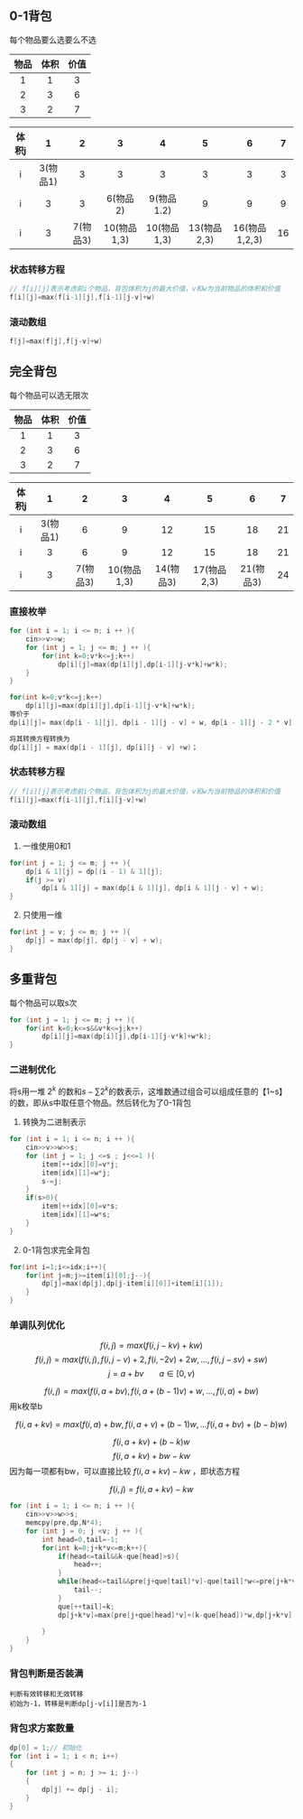 
## 0-1背包

每个物品要么选要么不选

|物品|体积|价值|
|:--:|:--:|:--:|
|1|1|3|
|2|3|6|
|3|2|7|

|体积j|1|2|3|4|5|6|7|
|:--:|:--:|:--:|:--:|:--:|:--:|:--:|:--:|
|i|3(物品1)|3|3|3|3|3|3|
|i|3|3|6(物品2)|9(物品1.2)|9|9|9
|i|3|7(物品3)|10(物品1,3)|10(物品1,3)|13(物品2,3)|16(物品1,2,3)|16|

### 状态转移方程
```c++
// f[i][j]表示考虑前i个物品，背包体积为j的最大价值，v和w为当前物品的体积和价值
f[i][j]=max(f[i-1][j],f[i-1][j-v]+w)
```
### 滚动数组
```c++
f[j]=max(f[j],f[j-v]+w)
```

## 完全背包

每个物品可以选无限次

|物品|体积|价值|
|:--:|:--:|:--:|
|1|1|3|
|2|3|6|
|3|2|7|

|体积j|1|2|3|4|5|6|7|
|:--:|:--:|:--:|:--:|:--:|:--:|:--:|:--:|
|i|3(物品1)|6|9|12|15|18|21|
|i|3|6|9|12|15|18|21
|i|3|7(物品3)|10(物品1,3)|14(物品3)|17(物品2,3)|21(物品3)|24|

### 直接枚举
```c++
for (int i = 1; i <= n; i ++ ){
	cin>>v>>w;
	for (int j = 1; j <= m; j ++ ){
		for(int k=0;v*k<=j;k++)
			dp[i][j]=max(dp[i][j],dp[i-1][j-v*k]+w*k);
	}
}
```
```c++
for(int k=0;v*k<=j;k++)
	dp[i][j]=max(dp[i][j],dp[i-1][j-v*k]+w*k);
等价于
dp[i][j]= max(dp[i - 1][j], dp[i - 1][j - v] + w, dp[i - 1][j - 2 * v] + 2 * w, dp[i - 1][j - 3 * v] + 3 * w);

将其转换方程转换为
dp[i][j] = max(dp[i - 1][j], dp[i][j - v] +w)；
```
### 状态转移方程
```c++
// f[i][j]表示考虑前i个物品，背包体积为j的最大价值，v和w为当前物品的体积和价值
f[i][j]=max(f[i-1][j],f[i][j-v]+w)
```

### 滚动数组

1. 一维使用0和1
```c++
for(int j = 1; j <= m; j ++ ){
	dp[i & 1][j] = dp[(i - 1) & 1][j];
	if(j >= v)
		dp[i & 1][j] = max(dp[i & 1][j], dp[i & 1][j - v] + w);
}
```
2. 只使用一维
```c++
for(int j = v; j <= m; j ++ ){
	dp[j] = max(dp[j], dp[j - v] + w);
}
```
## 多重背包

每个物品可以取s次
```c++
for (int j = 1; j <= m; j ++ ){
	for(int k=0;k<=s&&v*k<=j;k++)
		dp[i][j]=max(dp[i][j],dp[i-1][j-v*k]+w*k);
}
```

### 二进制优化

将s用一堆 $2^k$ 的数和$s-\sum 2^k$的数表示，这堆数通过组合可以组成任意的【1~s】的数，即从s中取任意个物品。然后转化为了0-1背包

1. 转换为二进制表示
```c++
for (int i = 1; i <= n; i ++ ){
	cin>>v>>w>>s;
	for (int j = 1; j <=s ; j<<=1 ){
		item[++idx][0]=v*j;
		item[idx][1]=w*j;
		s-=j;
	}   
	if(s>0){
		item[++idx][0]=v*s;
		item[idx][1]=w*s;
	}
}
```
2. 0-1背包求完全背包
```c++
for(int i=1;i<=idx;i++){
	for(int j=m;j>=item[i][0];j--){
		dp[j]=max(dp[j],dp[j-item[i][0]]+item[i][1]);
	}
}
```

### 单调队列优化

$$
f(i,j)=max(f(i,j-kv)+kw)
\tag{1}
$$$$
f(i,j)=max(f(i,j),f(i,j-v)+2,f(i,-2v)+2w,...,f(i,j-sv)+sw)  
\tag{2}
$$
		$$ j=a+bv ~~~~~~~  a\in [0,v) \tag{3}$$

$$f(i,j)=max(f(i,a+bv),f(i,a+(b-1)v)+w,...,f(i,a)+bw) \tag{4}$$
用k枚举b

$$
f(i,a+kv)=max(f(i,a)+bw,f(i,a+v)+(b-1)w,...f(i,a+bv)+(b-b)w) \tag{5}
$$

$$
f(i,a+kv)+(b-k)w
$$
$$f(i,a+kv)+bw-kw$$
因为每一项都有bw，可以直接比较 $f(i,a+kv)-kw$ ，即状态方程

$$
f(i,j)=f(i,a+kv)-kw
$$
```c++
for (int i = 1; i <= n; i ++ ){
	cin>>v>>w>>s;
	memcpy(pre,dp,N*4);
	for (int j = 0; j <v; j ++ ){
		int head=0,tail=-1;
		for(int k=0;j+k*v<=m;k++){
			if(head<=tail&&k-que[head]>s){
				head++;
			}
			while(head<=tail&&pre[j+que[tail]*v]-que[tail]*w<=pre[j+k*v]-k*w){
				tail--;
			}
			que[++tail]=k;
			dp[j+k*v]=max(pre[j+que[head]*v]+(k-que[head])*w,dp[j+k*v]);
			
		}
	}
}
```


### 背包判断是否装满

```
判断有效转移和无效转移
初始为-1，转移是判断dp[j-v[i]]是否为-1
```

### 背包求方案数量

```c++
dp[0] = 1;// 初始化
for (int i = 1; i < n; i++)
{
	for (int j = n; j >= i; j--)
	{
		dp[j] += dp[j - i];
	}
}
```
